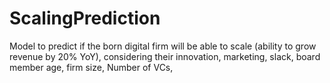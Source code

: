 # ScalingPrediction
Model to predict if the born digital firm will be able to scale (ability to grow revenue by 20% YoY), considering their innovation, marketing, slack, board member age, firm size, Number of VCs, 
